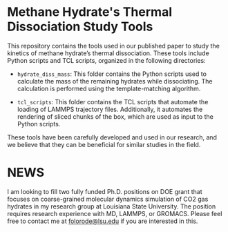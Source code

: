 # Methane Hydrate's Thermal Dissociation Study Tools

This repository contains the tools used in our published paper to study the kinetics of methane hydrate’s thermal dissociation. These tools include Python scripts and TCL scripts, organized in the following directories:

- `hydrate_diss_mass`: This folder contains the Python scripts used to calculate the mass of the remaining hydrates while dissociating. The calculation is performed using the template-matching algorithm.

- `tcl_scripts`: This folder contains the TCL scripts that automate the loading of LAMMPS trajectory files. Additionally, it automates the rendering of sliced chunks of the box, which are used as input to the Python scripts.

These tools have been carefully developed and used in our research, and we believe that they can be beneficial for similar studies in the field.

# NEWS
I am looking to fill two fully funded Ph.D. positions on DOE grant that focuses on coarse-grained molecular dynamics simulation of CO2 gas hydrates in my research group at Louisiana State University. The position requires research experience with MD, LAMMPS, or GROMACS. Please feel free to contact me at folorode@lsu.edu if you are interested in this.


